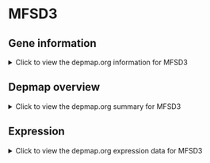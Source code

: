 <h1>MFSD3</h1>

<h2>Gene information</h2>
<details>
  <summary>Click to view the depmap.org information for MFSD3</summary>
  <p><a href="https://depmap.org/portal/gene/MFSD3?tab=about" target="_BLANK">Open page in a new tab...</a></p>
  <iframe src="https://depmap.org/portal/gene/MFSD3?tab=about" style="border:none;width:100%;height:800px"></iframe>
</details>

<h2>Depmap overview</h2>
<details>
  <summary>Click to view the depmap.org summary for MFSD3</summary>
  <p><a href="https://depmap.org/portal/gene/MFSD3?tab=overview" target="_BLANK">Open page in a new tab...</a></p>
  <iframe src="https://depmap.org/portal/gene/MFSD3?tab=overview" style="border:none;width:100%;height:800px"></iframe>
</details>

<h2>Expression</h2>
<details>
  <summary>Click to view the depmap.org expression data for MFSD3</summary>
  <p><a href="https://depmap.org/portal/gene/MFSD3?tab=characterization" target="_BLANK">Open page in a new tab...</a></p>
  <iframe src="https://depmap.org/portal/gene/MFSD3?tab=characterization" style="border:none;width:100%;height:800px"></iframe>
</details>


<!--
<h2>Reactome Pathway diagram</h2>
<details>
  <summary>Click to view the Reactome pathway for MFSD3</summary>
  <p><a href="PURL" target="_BLANK">Open page in a new tab...</a></p>
  PNAME
</details>
-->


